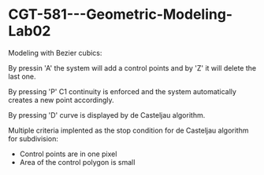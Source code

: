 # CGT-581---Geometric-Modeling-Lab02

Modeling with Bezier cubics:

By pressin 'A' the system will add a control points and by 'Z' it will delete the last one.

By pressing 'P' C1 continuity is enforced and the system automatically creates a new point accordingly.

By pressing 'D' curve is displayed by de Casteljau algorithm.

Multiple criteria implented as the stop condition for de Casteljau algorithm for subdivision:
  - Control points are in one pixel
  - Area of the control polygon is small

 
